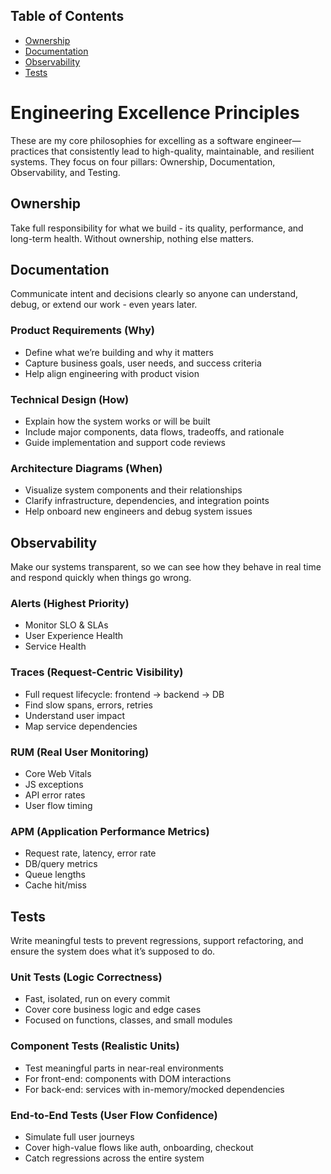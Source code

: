 ## Table of Contents

- [Ownership](#ownership)
- [Documentation](#documentation)
- [Observability](#observability)
- [Tests](#tests)

# Engineering Excellence Principles

These are my core philosophies for excelling as a software engineer—practices that consistently lead to high-quality, maintainable, and resilient systems. They focus on four pillars: Ownership, Documentation, Observability, and Testing.

## Ownership

Take full responsibility for what we build - its quality, performance, and long-term health. Without ownership, nothing else matters.

## Documentation

Communicate intent and decisions clearly so anyone can understand, debug, or extend our work - even years later.

### Product Requirements (Why)

- Define what we’re building and why it matters
- Capture business goals, user needs, and success criteria
- Help align engineering with product vision

### Technical Design (How)

- Explain how the system works or will be built
- Include major components, data flows, tradeoffs, and rationale
- Guide implementation and support code reviews

### Architecture Diagrams (When)

- Visualize system components and their relationships
- Clarify infrastructure, dependencies, and integration points
- Help onboard new engineers and debug system issues

## Observability

Make our systems transparent, so we can see how they behave in real time and respond quickly when things go wrong.

### Alerts (Highest Priority)

- Monitor SLO & SLAs
- User Experience Health
- Service Health

### Traces (Request-Centric Visibility)

- Full request lifecycle: frontend → backend → DB
- Find slow spans, errors, retries
- Understand user impact
- Map service dependencies

### RUM (Real User Monitoring)

- Core Web Vitals
- JS exceptions
- API error rates
- User flow timing

### APM (Application Performance Metrics)

- Request rate, latency, error rate
- DB/query metrics
- Queue lengths
- Cache hit/miss

## Tests

Write meaningful tests to prevent regressions, support refactoring, and ensure the system does what it’s supposed to do.

### Unit Tests (Logic Correctness)

- Fast, isolated, run on every commit
- Cover core business logic and edge cases
- Focused on functions, classes, and small modules

### Component Tests (Realistic Units)

- Test meaningful parts in near-real environments
- For front-end: components with DOM interactions
- For back-end: services with in-memory/mocked dependencies

### End-to-End Tests (User Flow Confidence)

- Simulate full user journeys
- Cover high-value flows like auth, onboarding, checkout
- Catch regressions across the entire system
